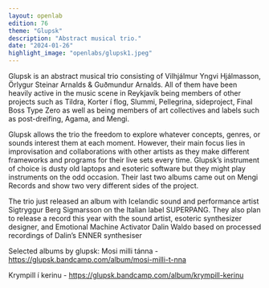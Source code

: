 ```yaml
---
layout: openlab
edition: 76
theme: "Glupsk"
description: "Abstract musical trio."
date: "2024-01-26"
highlight_image: "openlabs/glupsk1.jpeg"
---
```


<script>
    import CaptionedImage from "../../components/Images/CaptionedImage.svelte"
</script>

<CaptionedImage
    src="openlabs/glupsk1.jpeg"
    alt="Three people in a band photo" 
    caption="GLUPSK"/>

Glupsk is an abstract musical trio consisting of Vilhjálmur Yngvi Hjálmasson, Örlygur Steinar Arnalds & Guðmundur Arnalds. All of them have been heavily active in the music scene in Reykjavík being members of other projects such as Tildra, Korter í flog, Slummi, Pellegrina, sideproject, Final Boss Type Zero as well as being members of art collectives and labels such as post-dreifing, Agama, and Mengi. 

Glupsk allows the trio the freedom to explore whatever concepts, genres, or sounds interest them at each moment. However, their main focus lies in improvisation and collaborations with other artists as they make different frameworks and programs for their live sets every time. Glupsk’s instrument of choice is dusty old laptops and esoteric software but they might play instruments on the odd occasion. Their last two albums came out on Mengi Records and show two very different sides of the project. 

The trio just released an album with Icelandic sound and performance artist Sigtryggur Berg Sigmarsson on the Italian label SUPERPANG. They also plan to release a record this year with the sound artist, esoteric synthesizer designer, and Emotional Machine Activator Dalin Waldo based on processed recordings of Dalin’s ENNER synthesiser

<CaptionedImage
    src="openlabs/glupsk2.jpeg"
    alt="Three people in a blue photo with effects" 
    caption="GLUPSK"/>

Selected albums by glupsk:
Mosi milli tánna - https://glupsk.bandcamp.com/album/mosi-milli-t-nna

Krympill í kerinu - https://glupsk.bandcamp.com/album/krympill-kerinu

